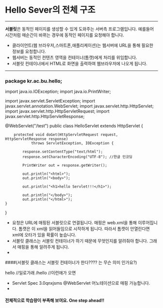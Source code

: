 # Hello Sever의 전체 구조 #

---
 **서블릿**은 동적인 페이지를 생성할 수 있게 도와주는 서버측 프로그램입니다. 예를들어 시간처럼 매순간이 바뀌는 경우에 동적인 페이지를 요청해야 합니다.

- 클라이언트(웹 브라우저,스마트폰,애플리케이션)는 웹서버에 URL을 통해 필요한 정보를 요청합니다.
- 웹서버는 동적인 컨텐츠 영역을 컨테이너(톰캣)에게 처리를 위임합니다.
- 서블릿 컨테이너에서 HTML로 화면을 출력하여 웹브라우저에 나오게 됩니다.

--- 
### package kr.ac.bu.hello;

import java.io.IOException;
import java.io.PrintWriter;

import javax.servlet.ServletException;
import javax.servlet.annotation.WebServlet;
import javax.servlet.http.HttpServlet;
import javax.servlet.http.HttpServletRequest;
import javax.servlet.http.HttpServletResponse;


@WebServlet("/test")
public class HelloServlet extends HttpServlet {

       	protected void doGet(HttpServletRequest request, HttpServletResponse response)
       			throws ServletException, IOException {
       		
       		response.setContentType("text/html"); 
       		response.setCharacterEncoding("UTF-8"); //한글 인코딩
       		
            PrintWriter out = response.getWriter();
       		
            out.println("<html>");
            out.println("<body>");
            
            out.println("<h1>hello Servlet!!!</h1>");
            
            out.println("</body>");
            out.println("</html>");
	}

}

- 요청은 URL에 매핑된 서블릿으로 연결됩니다. 매핑은 web.xml을 통해 이루어집니다. 톰캣은 이 xml을 읽어들임으로 시작하게 됩니다. 따라서 톰캣이 안열린다면 xml에 오타가 있을 확률이 높습니다.
- 서블릿 클래스는 서블릿 컨테이너가 하기 때문에 무엇인지를 알려줘야 합니다. 그래서 매핑을 통해 알려주게 됩니다.
-
####(서블릿 클래스는 서블릿 컨테이너가 한다???? 는 무슨 의미 인가요?)



  <servlet-mapping>
  		<servlet-name>hello</servlet-name> //일로가래
  		<url-pattern>/hello</url-pattern> //이런애가 오면
  </servlet-mapping>

- Servlet Spec 3.0qnxjsms @WebServlet 어노테이션으로 매핑 가능합니다.
- 

#### 전체적으로 학습량이 부족해 보여요. One step ahead!!